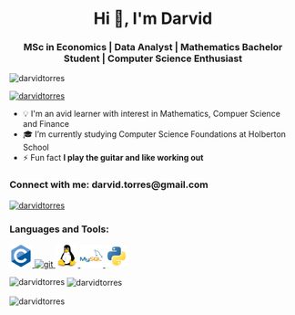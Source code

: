 <h1 align="center">Hi 👋, I'm Darvid</h1>
<h3 align="center">MSc in Economics | Data Analyst | Mathematics Bachelor Student | Computer Science Enthusiast</h3>

<p align="left"> <img src="https://komarev.com/ghpvc/?username=darvidtorres&label=Profile%20views&color=0e75b6&style=flat" alt="darvidtorres" /> </p>

<p align="left"> <a href="https://github.com/ryo-ma/github-profile-trophy"><img src="https://github-profile-trophy.vercel.app/?username=darvidtorres" alt="darvidtorres" /></a> </p>

- 💡 I'm an avid learner with interest in Mathematics, Compuer Science and Finance
- 🎓 I’m currently studying Computer Science Foundations at Holberton School
- ⚡ Fun fact **I play the guitar and like working out**

<h3 align="left">Connect with me: darvid.torres@gmail.com</h3>
<p align="left">
<a href="https://linkedin.com/in/darvidtorres" target="blank"><img align="center" src="https://raw.githubusercontent.com/rahuldkjain/github-profile-readme-generator/master/src/images/icons/Social/linked-in-alt.svg" alt="darvidtorres" height="30" width="40" /></a>
</p>

<h3 align="left">Languages and Tools:</h3>
<p align="left"> <a href="https://www.cprogramming.com/" target="_blank" rel="noreferrer"> <img src="https://raw.githubusercontent.com/devicons/devicon/master/icons/c/c-original.svg" alt="c" width="40" height="40"/> </a> <a href="https://git-scm.com/" target="_blank" rel="noreferrer"> <img src="https://www.vectorlogo.zone/logos/git-scm/git-scm-icon.svg" alt="git" width="40" height="40"/> </a> <a href="https://www.linux.org/" target="_blank" rel="noreferrer"> <img src="https://raw.githubusercontent.com/devicons/devicon/master/icons/linux/linux-original.svg" alt="linux" width="40" height="40"/> </a> <a href="https://www.mysql.com/" target="_blank" rel="noreferrer"> <img src="https://raw.githubusercontent.com/devicons/devicon/master/icons/mysql/mysql-original-wordmark.svg" alt="mysql" width="40" height="40"/> </a> <a href="https://www.python.org" target="_blank" rel="noreferrer"> <img src="https://raw.githubusercontent.com/devicons/devicon/master/icons/python/python-original.svg" alt="python" width="40" height="40"/> </a> </p>

<p><img align="left" src="https://github-readme-stats.vercel.app/api/top-langs?username=darvidtorres&show_icons=true&locale=en&layout=compact" alt="darvidtorres" /></p>

<p>&nbsp;<img align="center" src="https://github-readme-stats.vercel.app/api?username=darvidtorres&show_icons=true&locale=en" alt="darvidtorres" /></p>

<p><img align="center" src="https://github-readme-streak-stats.herokuapp.com/?user=darvidtorres&" alt="darvidtorres" /></p>

